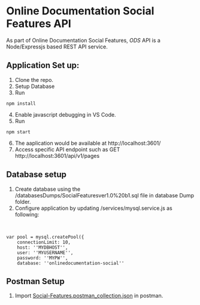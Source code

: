 # Online Documentation Social Features API

As part of Online Documentation Social Features, *ODS* API is a Node/Expressjs based REST API service.

## Application Set up:

1. Clone the repo.
2. Setup Database
3. Run

```
npm install
```

4. Enable javascript debugging in VS Code.
5. Run

```
npm start
```
6. The aaplication would be available at http://localhost:3601/
7. Access specific API endpoint such as GET http://localhost:3601/api/v1/pages

## Database setup

1. Create database using the /databasesDumps/SocialFeaturesver1.0%20b1.sql file in database Dump folder.
2. Configure application by updating /services/mysql.service.js as following:

<br>

```
var pool = mysql.createPool({
    connectionLimit: 10,
    host: ''MYDBHOST'',
    user: ''MYUSERNAME'',
    password: ''MYPW'',
    database: ''onlinedocumentation-social''
```

## Postman Setup

1. Import [Social-Features.postman_collection.json](Social-Features.postman_collection.json) in postman.
